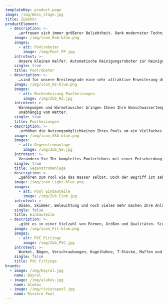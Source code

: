 ```yaml
---
templateKey: product-page
image: /img/Wass_stage.jpg
title: Zubehör
productElement:
  - description: >-
      …erfreuen sich immer größerer Beliebtheit. Dank modernster Technik ersparen die Roboter jede Menge Zeit und meistern ihre Aufgabe zuverlässig und akkurat. Poolroboter arbeiten mit eigenem Motor und Filterkorb, so dass sie Ihren Beckenboden, die Poolwände und die Wasserlinie unabhängig von der Filteranlage reinigen können. Bitte beachten Sie, dass nicht jeder Reinigungsroboter für jeden Pool geeignet ist. Er sollte daher speziell für Ihre Gegebenheiten ausgesucht werden.
    image: /img/icon_Rob-blue.png
    images:
      - alt: Poolroboter
        image: /img/Pool_PP.jpg
    introtext: >-
      Unsere kleinen Helfer. Automatische Reinigungsroboter zur Reinigung des Bodens, der Wände und der Wasserlinie.
    single: true
    title: Poolroboter
  - description: >-
      …sind für unsere Breitengrade eine sehr attraktive Erweiterung der Poolanlage und im nachträglichen Einbau möglich. Wohltuende Temperaturen, wann immer Sie das möchten, unabhängig von Wind und Wetter führen zu einem erhöhten und häufigeren Badespaß. Am beliebtesten sind Luftwärmepumpen (mit oder ohne Invertertechnik). Diese sollten stets richtig dimensioniert werden. Bitte beachten Sie, dass eine Beckenbeheizung nur bei abgedeckten Pools ihre volle Effizienz entfalten kann.
    image: /img/icon_Hz-blue.png
    images:
      - alt: Beckenheizung Poolheizungen
        image: /img/Zub_HZ.jpg
    introtext: >-
      Wärmepumpen und Wärmetauscher bringen Ihnen Ihre Wunschwassertemperatur
      unabhängig vom Wetter.
    single: true
    title: Poolheizungen
  - description: >-
      …erhöhen die Nutzungsmöglichkeiten Ihres Pools um ein Vielfaches. Für den Hobbysportler, der morgens seine Trainingseinheit absolvieren möchte oder den Triathleten als Vorbereitung, als Kinderattraktion, zur Wassergymnastik oder punktuellen Massage. So werden auch kleine Becken zum Endlospool. Wir finden für Sie die richtige Anlage, angepasst an Ihre Bedürfnisse und den Gegebenheiten Ihres Gartens. Selbstverständlich erhalten Sie bei uns auch alle weiteren Arten von Wasserattraktionen für Ihren Pool.
    image: /img/icon_GSA-blue.png
    images:
      - alt: Gegenstromanlage
        image: /img/Zub_GS.jpg
    introtext: >-
      Verändern Sie Ihr komplettes Poolerlebnis mit einer Entscheidung. Als Sportgerät, Spaßbringer oder Attraktion.
    single: true
    title: Gegenstromanlage
  - description: >-
      …gehören zum Pool wie das Wasser selbst. Doch der Begriff ist sehr dehnbar und umfasst alle fest im Pool verbauten Teile, deren Wichtigkeit unumstritten ist. Darunter fallen unter anderem die Ein- und Ablaufdüsen oder der Skimmer. Richtig platziert sorgen diese Teile für die Wasserhydraulik und ebnen den Weg zur und von der Filteranlage. Des Weiteren fällt die Poolbeleuchtung unter diese Rubrik. Erst sie bringt das Ambiente und einen ganzen eigenen Charme am Abend und bei Nacht in Ihren Garten.
    image: /img/icon_Light-blue.png
    images:
      - alt: Pool Einbauteile
        image: /img/Zub_Einb.jpg
    introtext: >-
      Düsen, Skimmer, Beleuchtung und noch vieles mehr machen Ihre Anlage erst vollständig und funktionsfähig.
    single: false
    title: Einbauteile
  - description: >-
      …gibt es in einer Vielzahl von Formen, Größen und Qualitäten. Sie dienen als Verbindung Ihrer Komponenten und Leiter der Wasserwege und sind daher für eine problemlose Funktionsweise unverzichtbar. Das Streckennetz sollte sorgfältig geplant und die PVC Fittinge korrekt ausgesucht werden. Selbstverständlich erhalten Sie bei uns neben einer großen Auswahl von PVC Fittingen, auch PVC Rohre und PVC Flexschläuche, sowie den passenden Kleber und Reiniger um Ihr Poolprojekt professionell und sicher zu gestalten.
    image: /img/icon_Fit-blue.png
    images:
      - alt: PVC Fittinge
        image: /img/Zub_PVC.jpg
    introtext: >-
      Winkel, Bögen, Verschraubungen, Kugelhähne, T-Stücke, Muffen und weitere sind die Träger Ihres Wassersystems.
    single: false
    title: PVC Fittinge
brands:
  - image: /img/bayrol.jpg
    name: Bayrol
  - image: /img/alukov.jpg
    name: Alukov
  - image: /img/rivierapool.jpg
    name: Riviera Pool
---
```


